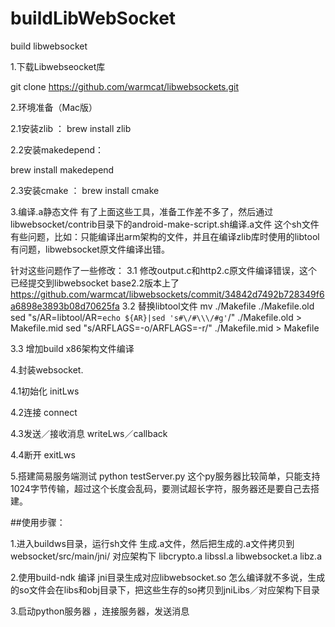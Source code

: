 # buildLibWebSocket
build libwebsocket

1.下载Libwebseocket库

git clone https://github.com/warmcat/libwebsockets.git

2.环境准备（Mac版）

2.1安装zlib ：
brew install zlib

2.2安装makedepend：

brew install makedepend

2.3安装cmake ：
brew install cmake

3.编译.a静态文件
有了上面这些工具，准备工作差不多了，然后通过libwebsocket/contrib目录下的android-make-script.sh编译.a文件
这个sh文件有些问题，比如：只能编译出arm架构的文件，并且在编译zlib库时使用的libtool有问题，libwebsocket原文件编译出错。

针对这些问题作了一些修改：
3.1 修改output.c和http2.c原文件编译错误，这个已经提交到libwebsocket base2.2版本上了
  https://github.com/warmcat/libwebsockets/commit/34842d7492b728349f6a6898e3893b08d70625fa
3.2 替换libtool文件
    mv ./Makefile ./Makefile.old
    sed "s/AR=libtool/AR=`echo ${AR}|sed 's#\/#\\\/#g'`/" ./Makefile.old > Makefile.mid
    sed "s/ARFLAGS=-o/ARFLAGS=-r/" ./Makefile.mid > Makefile
    
3.3 增加build x86架构文件编译

4.封装websocket.

4.1初始化 initLws

4.2连接  connect

4.3发送／接收消息 writeLws／callback

4.4断开 exitLws

5.搭建简易服务端测试
python testServer.py 
这个py服务器比较简单，只能支持1024字节传输，超过这个长度会乱码，要测试超长字符，服务器还是要自己去搭建。


##使用步骤：

1.进入buildws目录，运行sh文件 生成.a文件，然后把生成的.a文件拷贝到websocket/src/main/jni/ 对应架构下
libcrypto.a libssl.a libwebsocket.a libz.a

2.使用build-ndk 编译 jni目录生成对应libwebsocket.so 
怎么编译就不多说，生成的so文件会在libs和obj目录下，把这些生存的so拷贝到jniLibs／对应架构下目录

3.启动python服务器 ，连接服务器，发送消息



